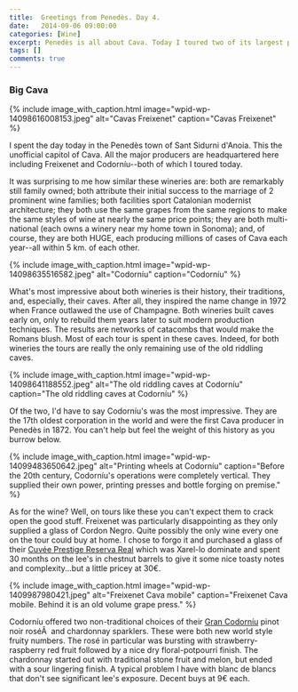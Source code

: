 ```yaml
---
title:  Greetings from Penedès. Day 4.
date:   2014-09-06 09:00:00
categories: [Wine]
excerpt: Penedès is all about Cava. Today I toured two of its largest producers.
tags: []
comments: true
---
```


### Big Cava

{% include image_with_caption.html image="wpid-wp-14098616008153.jpeg" alt="Cavas Freixenet" caption="Cavas Freixenet" %}

I spent the day today in the Penedès town of Sant Sidurni d'Anoia. This the unofficial capitol of Cava. All the major producers are headquartered here including Freixenet and Codorníu--both of which I toured today.

It was surprising to me how similar these wineries are: both are remarkably still family owned; both attribute their initial success to the marriage of 2 prominent wine families; both facilities sport Catalonian modernist architecture; they both use the same grapes from the same regions to make the same styles of wine at nearly the same price points; they are both multi-national (each owns a winery near my home town in Sonoma); and, of course, they are both HUGE, each producing millions of cases of Cava each year--all within 5 km. of each other.

{% include image_with_caption.html image="wpid-wp-14098635516582.jpeg" alt="Codorníu" caption="Codorníu" %}

What's most impressive about both wineries is their history, their traditions, and, especially, their caves. After all, they inspired the name change in 1972 when France outlawed the use of Champagne. Both wineries built caves early on, only to rebuild them years later to suit modern production techniques. The results are networks of catacombs that would make the Romans blush. Most of each tour is spent in these caves. Indeed, for both wineries the tours are really the only remaining use of the old riddling caves.

{% include image_with_caption.html image="wpid-wp-14098641188552.jpeg" alt="The old riddling caves at Codorníu" caption="The old riddling caves at Codorníu" %}

Of the two, I'd have to say Codorníu's was the most impressive. They are the 17th oldest corporation in the world and were the first Cava producer in Penedès in 1872. You can't help but feel the weight of this history as you burrow below.

{% include image_with_caption.html image="wpid-wp-14099483650642.jpeg" alt="Printing wheels at Codorníu" caption="Before the 20th century, Codorníu's operations were completely vertical. They supplied their own power, printing presses and bottle forging on premise." %}

As for the wine? Well, on tours like these you can't expect them to crack open the good stuff. Freixenet was particularly disappointing as they only supplied a glass of Cordon Negro. Quite possibly the only wine every one on the tour could buy at home. I chose to forgo it and purchased a glass of their [Cuvée Prestige Reserva Real](http://www.freixenet.es/cuvee-prestige-reserva-real.asp) which was Xarel-lo dominate and spent 30 months on the lee's in chestnut barrels to give it some nice toasty notes and complexity...but a little pricey at 30€.

{% include image_with_caption.html image="wpid-wp-1409987980421.jpeg" alt="Freixenet Cava mobile" caption="Freixenet Cava mobile. Behind it is an old volume grape press." %}

Codorníu offered two non-traditional choices of their [Gran Codorníu](http://www.codorniu.es/en/cavas/gran-codorniu-vintage-pinot-noir/3) pinot noir roséÂ  and chardonnay sparklers. These were both new world style fruity numbers. The rosé in particular was bursting with strawberry-raspberry red fruit followed by a nice dry floral-potpourri finish. The chardonnay started out with traditional stone fruit and melon, but ended with a sour lingering finish. A typical problem I have with blanc de blancs that don't see significant lee's exposure. Decent buys at 9€ each.
